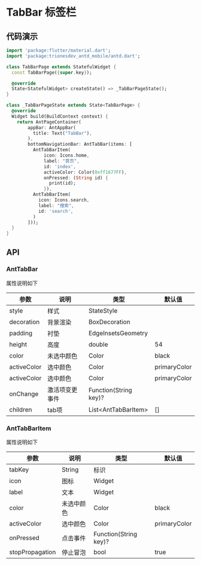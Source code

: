 # TabBar 标签栏

## 代码演示

```dart preview:/tab-bar
import 'package:flutter/material.dart';
import 'package:trionesdev_antd_mobile/antd.dart';

class TabBarPage extends StatefulWidget {
  const TabBarPage({super.key});

  @override
  State<StatefulWidget> createState() => _TabBarPageState();
}

class _TabBarPageState extends State<TabBarPage> {
  @override
  Widget build(BuildContext context) {
    return AntPageContainer(
        appBar: AntAppBar(
          title: Text("TabBar"),
        ),
        bottomNavigationBar: AntTabBar(items: [
          AntTabBarItem(
              icon: Icons.home,
              label: "首页",
              id: 'index',
              activeColor: Color(0xff1677FF),
              onPressed: (String id) {
                print(id);
              }),
          AntTabBarItem(
            icon: Icons.search,
            label: "搜索",
            id: 'search',
          )
        ]));
  }
}

```

## API

### AntTabBar

属性说明如下

| 参数          | 说明      | 类型                    | 默认值          |
|-------------|---------|-----------------------|--------------|
| style       | 样式      | StateStyle            |              |
| decoration  | 背景渲染    | BoxDecoration         |              |
| padding     | 衬垫      | EdgeInsetsGeometry    |              |
| height      | 高度      | double                | 54           |
| color       | 未选中颜色   | Color                 | black        |
| activeColor | 选中颜色    | Color                 | primaryColor |
| activeColor | 选中颜色    | Color                 | primaryColor |
| onChange    | 激活项变更事件 | Function(String key)? |              |
| children    | tab项    | List\<AntTabBarItem>  | []           |

### AntTabBarItem

属性说明如下

| 参数              | 说明     | 类型                    | 默认值          |
|-----------------|--------|-----------------------|--------------|
| tabKey          | String | 标识                    |              |
| icon            | 图标     | Widget                |              |
| label           | 文本     | Widget                |              |
| color           | 未选中颜色  | Color                 | black        |
| activeColor     | 选中颜色   | Color                 | primaryColor |
| onPressed       | 点击事件   | Function(String key)? |              |
| stopPropagation | 停止冒泡   | bool                  | true         |